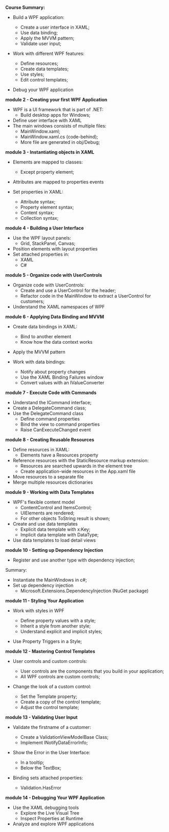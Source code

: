 **Course Summary:**
- Build a WPF application:
  - Create a user interface in XAML;
  - Use data binding;
  - Apply the MVVM pattern;
  - Validate user input;
  
- Work with different WPF features:
  - Define resources;
  - Create data templates;
  - Use styles;
  - Edit control templates;

- Debug your WPF application  



**module 2 - Creating your first WPF Application**

- WPF is a UI framework that is part of .NET:
	- Build desktop apps for Windows;
- Define user interface with XAML
- The main windows consists of multiple files:
	- MainWindow.xaml;
	- MainWindow.xaml.cs (code-behind);
	- More file are generated in obj/Debug;


**module 3 - Instantiating objects in XAML**

- Elements are mapped to classes:
	- Except property element;
 
- Attributes are mapped to properties events
- Set properties in XAML:
	- Attribute syntax;
	- Property element syntax;
	- Content syntax;
	- Collection syntax;


**module 4 - Building a User Interface**

- Use the WPF layout panels:
	- Grid, StackPanel, Canvas;
- Position elements with layout properties
- Set attached properties in:
	- XAML
	- C#


**module 5 - Organize code with UserControls**

-  Organize code with UserControls:
	- Create and use a UserControl for the header;
	- Refactor code in the MainWindow to extract a UserControl for customers;
- Understand the XAML namespaces of WPF


**module 6 - Applying Data Binding and MVVM**

- Create data bindings in XAML:
	- Bind to another element
	- Know how the data context works

- Apply the MVVM pattern

- Work with data bindings:
  - Notify about property changes
  - Use the XAML Binding Failures window
  - Convert values with an IValueConverter


**module 7 - Execute Code with Commands**

 - Understand the ICommand interface;
 - Create a DelegateCommand class;
 - Use the DelegateCommand class
   - Define command properties
   - Bind the view to command properties
   - Raise CanExecuteChanged event


**module 8 - Creating Reusable Resources**

 - Define resources in XAML:
   - Elements have a Resources property
 - Reference resources with the StaticResource markup extension:
   - Resources are searched upwards in the element tree
   - Create application-wide resources in the App.xaml file
 - Move resources to a separate file
 - Merge multiple resources dictionaries


**module 9 - Working with Data Templates**

- WPF's flexible content model
	- ContentControl and ItemsControl;
	- UIElements are rendered;
	- For other objects ToString result is shown;
- Create and use data templates
	- Explicit data template with x:Key;
	- Implicit data template with DataType;
- Use data templates to load detail views


**module 10 - Setting up Dependency Injection**

- Register and use another type with dependency injection;

Summary:
- Instantiate the MainWindows in c#;
- Set up dependency injection
	- Microsoft.Extensions.DependencyInjection (NuGet package)


**module 11 - Styling Your Application**

- Work with styles in WPF
	- Define property values with a style;
	- Inherit a style from another style;
	- Understand explicit and implicit styles;

- Use Property Triggers in a Style;


**module 12 - Mastering Control Templates**

 - User controls and custom controls:
	- User controls are the components that you build in your application;
	- All WPF controls are custom controls;

- Change the look of a custom control:
	- Set the Template property;
	- Create a copy of the control template;
	- Adjust the control template;


**module 13 - Validating User Input**

 - Validate the firstname of a customer:
	- Create a ValidationViewModelBase Class;
	- Implement INotifyDataErrorInfo;

 - Show the Error in the User Interface:
	- In a tooltip;
	- Below the TextBox;

 - Binding sets attached properties:
	- Validation.HasError


**module 14 - Debugging Your WPF Application**
	
- Use the XAML debugging tools
	- Explore the Live Visual Tree
	- Inspect Properties at Runtime
- Analyze and explore WPF applications


